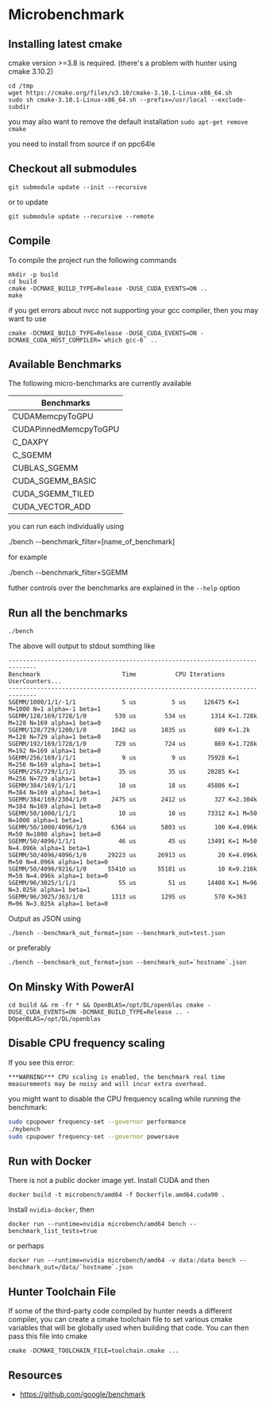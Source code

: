 # Microbenchmark

## Installing latest cmake

cmake version >=3.8 is required.
(there's a problem with hunter using cmake 3.10.2)

```
cd /tmp
wget https://cmake.org/files/v3.10/cmake-3.10.1-Linux-x86_64.sh
sudo sh cmake-3.10.1-Linux-x86_64.sh --prefix=/usr/local --exclude-subdir
```
you may also want to remove the default installation `sudo apt-get remove cmake`

you need to install from source if on ppc64le

## Checkout all submodules

```
git submodule update --init --recursive
```

or to update

```
git submodule update --recursive --remote
```

## Compile

To compile the project run the following commands

    mkdir -p build
    cd build
    cmake -DCMAKE_BUILD_TYPE=Release -DUSE_CUDA_EVENTS=ON ..
    make
    
if you get errors about nvcc not supporting your gcc compiler, then you may want to use

    cmake -DCMAKE_BUILD_TYPE=Release -DUSE_CUDA_EVENTS=ON -DCMAKE_CUDA_HOST_COMPILER=`which gcc-6` ..  


## Available Benchmarks

The following micro-benchmarks are currently available

| Benchmarks            |
| --------------------- |
| CUDAMemcpyToGPU       |
| CUDAPinnedMemcpyToGPU |
| C_DAXPY               |
| C_SGEMM               |
| CUBLAS_SGEMM          |
| CUDA_SGEMM_BASIC      |
| CUDA_SGEMM_TILED      |
| CUDA_VECTOR_ADD       |

you can run each individually using

./bench --benchmark_filter=[name_of_benchmark]

for example

./bench --benchmark_filter=SGEMM

futher controls over the benchmarks are explained in the `--help` option

## Run all the benchmarks

    ./bench

The above will output to stdout somthing like 

    ------------------------------------------------------------------------------
    Benchmark                       Time           CPU Iterations UserCounters...
    ------------------------------------------------------------------------------
    SGEMM/1000/1/1/-1/1             5 us          5 us     126475 K=1 M=1000 N=1 alpha=-1 beta=1
    SGEMM/128/169/1728/1/0        539 us        534 us       1314 K=1.728k M=128 N=169 alpha=1 beta=0
    SGEMM/128/729/1200/1/0       1042 us       1035 us        689 K=1.2k M=128 N=729 alpha=1 beta=0
    SGEMM/192/169/1728/1/0        729 us        724 us        869 K=1.728k M=192 N=169 alpha=1 beta=0
    SGEMM/256/169/1/1/1             9 us          9 us      75928 K=1 M=256 N=169 alpha=1 beta=1
    SGEMM/256/729/1/1/1            35 us         35 us      20285 K=1 M=256 N=729 alpha=1 beta=1
    SGEMM/384/169/1/1/1            18 us         18 us      45886 K=1 M=384 N=169 alpha=1 beta=1
    SGEMM/384/169/2304/1/0       2475 us       2412 us        327 K=2.304k M=384 N=169 alpha=1 beta=0
    SGEMM/50/1000/1/1/1            10 us         10 us      73312 K=1 M=50 N=1000 alpha=1 beta=1
    SGEMM/50/1000/4096/1/0       6364 us       5803 us        100 K=4.096k M=50 N=1000 alpha=1 beta=0
    SGEMM/50/4096/1/1/1            46 us         45 us      13491 K=1 M=50 N=4.096k alpha=1 beta=1
    SGEMM/50/4096/4096/1/0      29223 us      26913 us         20 K=4.096k M=50 N=4.096k alpha=1 beta=0
    SGEMM/50/4096/9216/1/0      55410 us      55181 us         10 K=9.216k M=50 N=4.096k alpha=1 beta=0
    SGEMM/96/3025/1/1/1            55 us         51 us      14408 K=1 M=96 N=3.025k alpha=1 beta=1
    SGEMM/96/3025/363/1/0        1313 us       1295 us        570 K=363 M=96 N=3.025k alpha=1 beta=0

Output as JSON using

    ./bench --benchmark_out_format=json --benchmark_out=test.json
    
or preferably 


    ./bench --benchmark_out_format=json --benchmark_out=`hostname`.json

## On Minsky With PowerAI

```
cd build && rm -fr * && OpenBLAS=/opt/DL/openblas cmake -DUSE_CUDA_EVENTS=ON -DCMAKE_BUILD_TYPE=Release .. -DOpenBLAS=/opt/DL/openblas
```

## Disable CPU frequency scaling

If you see this error:

```
***WARNING*** CPU scaling is enabled, the benchmark real time measurements may be noisy and will incur extra overhead.
```

you might want to disable the CPU frequency scaling while running the benchmark:

```bash
sudo cpupower frequency-set --governor performance
./mybench
sudo cpupower frequency-set --governor powersave
```

## Run with Docker

There is not a public docker image yet. Install CUDA and then

    docker build -t microbench/amd64 -f Dockerfile.amd64.cuda90 .

Install `nvidia-docker`, then

    docker run --runtime=nvidia microbench/amd64 bench --benchmark_list_tests=true

or perhaps

    docker run --runtime=nvidia microbench/amd64 -v data:/data bench --benchmark_out=/data/`hostname`.json

## Hunter Toolchain File

If some of the third-party code compiled by hunter needs a different compiler, you can create a cmake toolchain file to set various cmake variables that will be globally used when building that code. You can then pass this file into cmake

    cmake -DCMAKE_TOOLCHAIN_FILE=toolchain.cmake ...

## Resources

* https://github.com/google/benchmark
